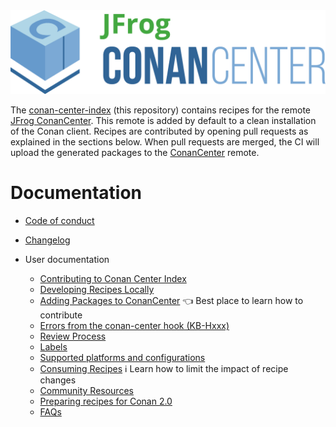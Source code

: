 <img src="../assets/JFrogConanCenter.png" width="600"/>

The [conan-center-index](https://github.com/conan-io/conan-center-index) (this repository) contains recipes for the remote [JFrog ConanCenter](https://conan.io/center/).
This remote is added by default to a clean installation of the Conan client. Recipes are contributed by opening pull requests as explained in the sections below.
When pull requests are merged, the CI will upload the generated packages to the [ConanCenter](https://conan.io/center/) remote.

# Documentation

* [Code of conduct](code_of_conduct.md)
* [Changelog](changelog.md)

* User documentation
  + [Contributing to Conan Center Index](../CONTRIBUTING.md)
  + [Developing Recipes Locally](developing_recipes_locally.md)
  + [Adding Packages to ConanCenter](how_to_add_packages.md) :point_left: Best place to learn how to contribute
  + [Errors from the conan-center hook (KB-Hxxx)](error_knowledge_base.md)
  + [Review Process](review_process.md)
  + [Labels](labels.md)
  + [Supported platforms and configurations](supported_platforms_and_configurations.md)
  + [Consuming Recipes](consuming_recipes.md) :information_source: Learn how to limit the impact of recipe changes
  + [Community Resources](community_resources.md)
  + [Preparing recipes for Conan 2.0](v2_migration.md)
  + [FAQs](faqs.md)
